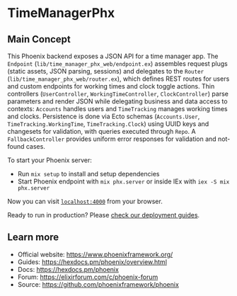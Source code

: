 # TimeManagerPhx

## Main Concept

This Phoenix backend exposes a JSON API for a time manager app. The `Endpoint` (`lib/time_manager_phx_web/endpoint.ex`) assembles request plugs (static assets, JSON parsing, sessions) and delegates to the `Router` (`lib/time_manager_phx_web/router.ex`), which defines REST routes for users and custom endpoints for working times and clock toggle actions. Thin controllers (`UserController`, `WorkingTimeController`, `ClockController`) parse parameters and render JSON while delegating business and data access to contexts: `Accounts` handles users and `TimeTracking` manages working times and clocks. Persistence is done via Ecto schemas (`Accounts.User`, `TimeTracking.WorkingTime`, `TimeTracking.Clock`) using UUID keys and changesets for validation, with queries executed through `Repo`. A `FallbackController` provides uniform error responses for validation and not-found cases.

To start your Phoenix server:

* Run `mix setup` to install and setup dependencies
* Start Phoenix endpoint with `mix phx.server` or inside IEx with `iex -S mix phx.server`

Now you can visit [`localhost:4000`](http://localhost:4000) from your browser.

Ready to run in production? Please [check our deployment guides](https://hexdocs.pm/phoenix/deployment.html).

## Learn more

* Official website: https://www.phoenixframework.org/
* Guides: https://hexdocs.pm/phoenix/overview.html
* Docs: https://hexdocs.pm/phoenix
* Forum: https://elixirforum.com/c/phoenix-forum
* Source: https://github.com/phoenixframework/phoenix

